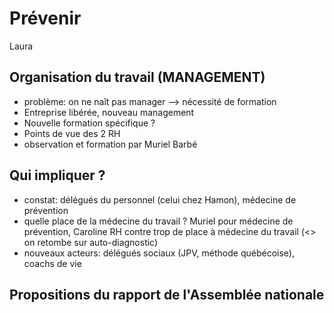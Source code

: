 # Prévenir

Laura

## Organisation du travail (MANAGEMENT)
- problème: on ne naît pas manager --> nécessité de formation
- Entreprise libérée, nouveau management 
- Nouvelle formation spécifique ? 
- Points de vue des 2 RH 
- observation et formation par Muriel Barbé 

## Qui impliquer ? 
- constat: délégués du personnel (celui chez Hamon), médecine de prévention 
- quelle place de la médecine du travail ? Muriel pour médecine de prévention, Caroline RH contre trop de place à médecine du travail (<> on retombe sur auto-diagnostic)
- nouveaux acteurs: délégués sociaux (JPV, méthode québécoise), coachs de vie 


## Propositions du rapport de l'Assemblée nationale 

